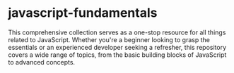 # javascript-fundamentals
 This comprehensive collection serves as a one-stop resource for all things related to JavaScript. Whether you're a beginner looking to grasp the essentials or an experienced developer seeking a refresher, this repository covers a wide range of topics, from the basic building blocks of JavaScript to advanced concepts.

